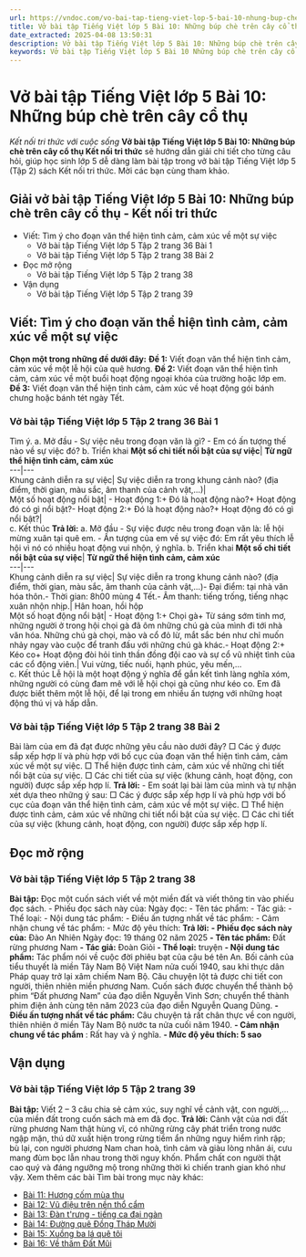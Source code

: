 ```yaml
---
url: https://vndoc.com/vo-bai-tap-tieng-viet-lop-5-bai-10-nhung-bup-che-tren-cay-co-thu-339521
title: Vở bài tập Tiếng Việt lớp 5 Bài 10: Những búp chè trên cây cổ thụ - Kết nối tri thức với cuộc sống - VnDoc.com
date_extracted: 2025-04-08 13:50:31
description: Vở bài tập Tiếng Việt lớp 5 Bài 10: Những búp chè trên cây cổ thụ Kết nối tri thức được biên soạn nhằm giúp các em HS nhanh chóng hiểu bài và đạt kết quả tốt trong học tập môn Tiếng Việt lớp 5 sách Kết nối tri thức mới.
keywords: Vở bài tập Tiếng Việt lớp 5 Bài 10 Những búp chè trên cây cổ thụ,giải vở bài tập tiếng việt 5 kết nối bài 10 tập 2,giải vbt tiếng tiếng 5 kết nối trang 36 tập 2,giải vbt tiếng việt 5 kết nối Những búp chè trên cây cổ thụ,vbt tiếng việt 5 kết nối tập 2,bài 10 Những búp chè trên cây cổ thụ
---
```


# Vở bài tập Tiếng Việt lớp 5 Bài 10: Những búp chè trên cây cổ thụ
 _Kết nối tri thức với cuộc sống_
**Vở bài tập Tiếng Việt lớp 5 Bài 10: Những búp chè trên cây cổ thụ Kết nối tri thức** sẽ hướng dẫn giải chi tiết cho từng câu hỏi, giúp học sinh lớp 5 dễ dàng làm bài tập trong vở bài tập Tiếng Việt lớp 5 \(Tập 2\)  sách Kết nối tri thức. Mời các bạn cùng tham khảo.
## Giải vở bài tập Tiếng Việt lớp 5 Bài 10: Những búp chè trên cây cổ thụ - Kết nối tri thức
  * Viết: Tìm ý cho đoạn văn thể hiện tình cảm, cảm xúc về một sự việc
    * Vở bài tập Tiếng Việt lớp 5 Tập 2 trang 36 Bài 1
    * Vở bài tập Tiếng Việt lớp 5 Tập 2 trang 38 Bài 2
  * Đọc mở rộng
    * Vở bài tập Tiếng Việt lớp 5 Tập 2 trang 38
  * Vận dụng
    * Vở bài tập Tiếng Việt lớp 5 Tập 2 trang 39

## Viết: Tìm ý cho đoạn văn thể hiện tình cảm, cảm xúc về một sự việc
**Chọn một trong những đề dưới đây:**
**Đề 1:** Viết đoạn văn thể hiện tình cảm, cảm xúc về một lễ hội của quê hương.
**Đề 2:** Viết đoạn văn thể hiện tình cảm, cảm xúc về một buổi hoạt động ngoại khóa của trường hoặc lớp em.
**Đề 3:** Viết đoạn văn thể hiện tình cảm, cảm xúc về hoạt động gói bánh chưng hoặc bánh tét ngày Tết.
### Vở bài tập Tiếng Việt lớp 5 Tập 2 trang 36 Bài 1
Tìm ý.
a. Mở đầu
\- Sự việc nêu trong đoạn văn là gì?
\- Em có ấn tượng thế nào về sự việc đó?
b. Triển khai
**Một số chi tiết nổi bật của sự việc**| **Từ ngữ thể hiện tình cảm, cảm xúc**  
---|---  
Khung cảnh diễn ra sự việc| Sự việc diễn ra trong khung cảnh nào? \(địa điểm, thời gian, màu sắc, âm thanh của cảnh vật,…\)|   
Một số hoạt động nổi bật| \- Hoạt động 1:\+ Đó là hoạt động nào?\+ Hoạt động đó có gì nổi bật?\- Hoạt động 2:\+ Đó là hoạt động nào?\+ Hoạt động đó có gì nổi bật?|   
c. Kết thúc
**Trả lời:**
a. Mở đầu
\- Sự việc được nêu trong đoạn văn là: lễ hội mừng xuân tại quê em.
\- Ấn tượng của em về sự việc đó: Em rất yêu thích lễ hội vì nó có nhiều hoạt động vui nhộn, ý nghĩa.
b. Triển khai
**Một số chi tiết nổi bật của sự việc**| **Từ ngữ thể hiện tình cảm, cảm xúc**  
---|---  
Khung cảnh diễn ra sự việc| Sự việc diễn ra trong khung cảnh nào? \(địa điểm, thời gian, màu sắc, âm thanh của cảnh vật,…\)\- Đại điểm: tại nhà văn hóa thôn.\- Thời gian: 8h00 mùng 4 Tết.\- Âm thanh: tiếng trống, tiếng nhạc xuân nhộn nhịp.| Hân hoan, hồi hộp  
Một số hoạt động nổi bật| \- Hoạt động 1:\+ Chọi gà\+ Từ sáng sớm tinh mơ, những người ở trong hội chọi gà đã ôm những chú gà của mình đi tới nhà văn hóa. Những chú gà chọi, mào và cổ đỏ lừ, mắt sắc bén như chỉ muốn nhảy ngay vào cuộc để tranh đấu với những chú gà khác.\- Hoạt động 2:\+ Kéo co\+ Hoạt động đòi hỏi tinh thần đồng đội cao và sự cổ vũ nhiệt tình của các cổ động viên.| Vui vừng, tiếc nuối, hạnh phúc, yêu mến,...  
c. Kết thúc
Lễ hội là một hoạt động ý nghĩa để gắn kết tình làng nghĩa xóm, những người có cùng đam mê với lễ hội chọi gà cũng như kéo co. Em đã được biết thêm một lễ hội, để lại trong em nhiều ấn tượng với những hoạt động thú vị và hấp dẫn.
### Vở bài tập Tiếng Việt lớp 5 Tập 2 trang 38 Bài 2
Bài làm của em đã đạt được những yêu cầu nào dưới đây?
□ Các ý được sắp xếp hợp lí và phù hợp với bố cục của đoạn văn thể hiện tình cảm, cảm xúc về một sự việc.
□ Thể hiện được tình cảm, cảm xúc về những chi tiết nổi bật của sự việc.
□ Các chi tiết của sự việc \(khung cảnh, hoạt động, con người\) được sắp xếp hợp lí.
**Trả lời:**
\- Em soát lại bài làm của mình và tự nhận xét dựa theo những ý sau:
□ Các ý được sắp xếp hợp lí và phù hợp với bố cục của đoạn văn thể hiện tình cảm, cảm xúc về một sự việc.
□ Thể hiện được tình cảm, cảm xúc về những chi tiết nổi bật của sự việc.
□ Các chi tiết của sự việc \(khung cảnh, hoạt động, con người\) được sắp xếp hợp lí.
## Đọc mở rộng
### Vở bài tập Tiếng Việt lớp 5 Tập 2 trang 38
**Bài tập:** Đọc một cuốn  sách viết về một miền đất và viết thông tin vào phiếu đọc sách.
\- Phiếu đọc sách này của:
Ngày đọc:
\- Tên tác phẩm:
\- Tác giả:
\- Thể loại:
\- Nội dung tác phẩm:
\- Điều ấn tượng nhất về tác phẩm:
\- Cảm nhận chung về tác phẩm:
\- Mức độ yêu thích:
**Trả lời:**
**\- Phiếu đọc sách này của:** Đào An Nhiên
Ngày đọc: 19 tháng 02 năm 2025
**\- Tên tác phẩm:** Đất rừng phương Nam
**\- Tác giả:** Đoàn Giỏi
**\- Thể loại:** truyện
**\- Nội dung tác phẩm:** Tác phẩm nói về cuộc đời phiêu bạt của cậu bé tên An. Bối cảnh của tiểu thuyết là miền Tây Nam Bộ Việt Nam nửa cuối 1940, sau khi thực dân Pháp quay trở lại xâm chiếm Nam Bộ. Câu chuyện lột tả được chi tiết con người, thiên nhiên miền phương Nam. Cuốn sách được chuyển thể thành bộ phim “Đất phương Nam” của đạo diễn Nguyễn Vinh Sơn; chuyển thể thành phim điện ảnh cùng tên năm 2023 của đạo diễn Nguyễn Quang Dũng.
**\- Điều ấn tượng nhất về tác phẩm:** Câu chuyện tả rất chân thực về con người, thiên nhiên ở miền Tây Nam Bộ nước ta nửa cuối năm 1940.
**\- Cảm nhận chung về tác phẩm** : Rất hay và ý nghĩa.
**\- Mức độ yêu thích: 5 sao**
## Vận dụng
### Vở bài tập Tiếng Việt lớp 5 Tập 2 trang 39
**Bài tập:** Viết 2 – 3 câu chia sẻ cảm xúc, suy nghĩ về cảnh vật, con người,… của miền đất trong cuốn sách mà em đã đọc.
**Trả lời:**
Cảnh vật của nơi đất rừng phương Nam thật hùng vĩ, có những rừng cây phát triển trong nước ngập mặn, thú dữ xuất hiện trong rừng tiềm ẩn những nguy hiểm rình rập; bù lại, con người phương Nam chan hoà, tình cảm và giàu lòng nhân ái, cưu mang đùm bọc lẫn nhau trong thời nguy khốn. Phẩm chất con người thật cao quý và đáng ngưỡng mộ trong những thời kì chiến tranh gian khó như vậy.
Xem thêm các bài Tìm bài trong mục này khác:
  * [Bài 11: Hương cốm mùa thu](</vo-bai-tap-tieng-viet-lop-5-bai-11-huong-com-mua-thu-339635>)
  * [Bài 12: Vũ điệu trên nền thổ cẩm](</vo-bai-tap-tieng-viet-lop-5-bai-12-vu-dieu-tren-nen-tho-cam-339636>)
  * [Bài 13: Đàn t'rưng - tiếng ca đại ngàn](</vo-bai-tap-tieng-viet-lop-5-bai-13-dan-t-rung-tieng-ca-dai-ngan-339639>)
  * [Bài 14: Đường quê Đồng Tháp Mười](</vo-bai-tap-tieng-viet-lop-5-bai-14-duong-que-dong-thap-muoi-339640>)
  * [Bài 15: Xuồng ba lá quê tôi](</vo-bai-tap-tieng-viet-lop-5-bai-15-xuong-ba-la-que-toi-339645>)
  * [Bài 16: Về thăm Đất Mũi ](</vo-bai-tap-tieng-viet-lop-5-bai-16-ve-tham-dat-mui-339646>)

